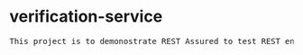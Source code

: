 # verification-service

<pre>
This project is to demonostrate REST Assured to test REST end points. This is created to test <b>https://github.com/sethiyasunil/spring-boot-restful-web-service</b>
        
<pre>
